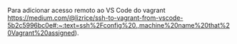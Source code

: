 Para adicionar acesso remoto ao VS Code do vagrant
https://medium.com/@lizrice/ssh-to-vagrant-from-vscode-5b2c5996bc0e#:~:text=ssh%2Fconfig%20.,machine%20name%20that%20Vagrant%20assigned).